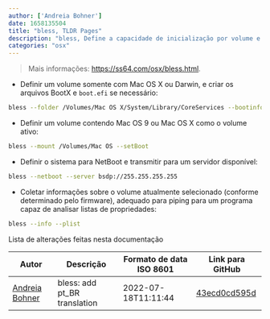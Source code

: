 ```yaml
---
author: ['Andreia Bohner']
date: 1658135504
title: "bless, TLDR Pages"
description: "bless, Define a capacidade de inicialização por volume e as opções de disco de inicialização. Set volume boot capability and startup disk options."
categories: "osx"
---
```

> Mais informações: <https://ss64.com/osx/bless.html>.

- Definir um volume somente com Mac OS X ou Darwin, e criar os arquivos BootX e `boot.efi` se necessário:

```bash
bless --folder /Volumes/Mac OS X/System/Library/CoreServices --bootinfo --bootefi
```

- Definir um volume contendo Mac OS 9 ou Mac OS X como o volume ativo:

```bash
bless --mount /Volumes/Mac OS --setBoot
```

- Definir o sistema para NetBoot e transmitir para um servidor disponível:

```bash
bless --netboot --server bsdp://255.255.255.255
```

- Coletar informações sobre o volume atualmente selecionado (conforme determinado pelo firmware), adequado para piping para um programa capaz de analisar listas de propriedades:

```bash
bless --info --plist
```
Lista de alterações feitas nesta documentação


Autor | Descrição | Formato de data ISO 8601 | Link para GitHub
------|-----|-----|-----
[Andreia Bohner](mailto:andreiabohner@gmail.com) | bless: add pt_BR translation | 2022-07-18T11:11:44 | [43ecd0cd595d](https://github.com/tldr-pages/tldr/commit/43ecd0cd595dbe1e06221a8276514245bfb36b95)

